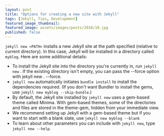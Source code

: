 ```yaml
---
layout: post
title: "Options for creating a new site with Jekyll"
tags: [Jekyll, Tips, Development]
featured_image_thumbnail:
featured_image: assets/images/posts/2018/10.jpg
published: false
---
```


`jekyll new <PATH>` installs a new Jekyll site at the path specified (relative to current directory). In this case, Jekyll will be installed in a directory called `myblog`. Here are some additional details:

-   To install the Jekyll site into the directory you're currently in, run `jekyll new` . If the existing directory isn't empty, you can pass the --force option with jekyll new . --force.
-   `jekyll new` automatically initiates `bundle install` to install the dependencies required. (If you don't want Bundler to install the gems, use `jekyll new myblog --skip-bundle`.)
-   By default, the Jekyll site installed by `jekyll new` uses a gem-based theme called Minima. With gem-based themes, some of the directories and files are stored in the theme-gem, hidden from your immediate view.
-   We recommend setting up Jekyll with a gem-based theme but if you want to start with a blank slate, use `jekyll new myblog --blank`
-   To learn about other parameters you can include with `jekyll new`, type `jekyll new --help`.
